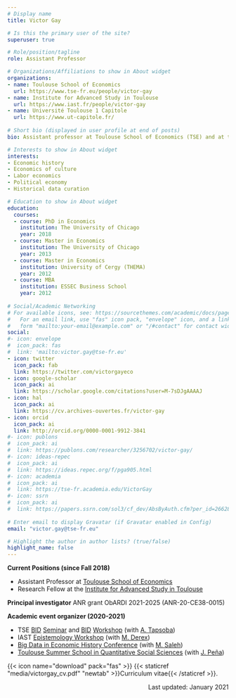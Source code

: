 ```yaml
---
# Display name
title: Victor Gay

# Is this the primary user of the site?
superuser: true

# Role/position/tagline
role: Assistant Professor

# Organizations/Affiliations to show in About widget
organizations:
- name: Toulouse School of Economics
  url: https://www.tse-fr.eu/people/victor-gay
- name: Institute for Advanced Study in Toulouse
  url: https://www.iast.fr/people/victor-gay
- name: Université Toulouse 1 Capitole
  url: https://www.ut-capitole.fr/
  
# Short bio (displayed in user profile at end of posts)
bio: Assistant professor at Toulouse School of Economics (TSE) and at the Institute for Advanced Study in Toulouse (IAST), University of Toulouse 1 Capitole.

# Interests to show in About widget
interests:
- Economic history
- Economics of culture
- Labor economics
- Political economy
- Historical data curation

# Education to show in About widget
education:
  courses:
  - course: PhD in Economics
    institution: The University of Chicago
    year: 2018
  - course: Master in Economics
    institution: The University of Chicago
    year: 2013
  - course: Master in Economics
    institution: University of Cergy (THEMA)
    year: 2012
  - course: MBA
    institution: ESSEC Business School
    year: 2012
    
# Social/Academic Networking
# For available icons, see: https://sourcethemes.com/academic/docs/page-builder/#icons
#   For an email link, use "fas" icon pack, "envelope" icon, and a link in the
#   form "mailto:your-email@example.com" or "/#contact" for contact widget.
social:
#- icon: envelope
#  icon_pack: fas
#  link: 'mailto:victor.gay@tse-fr.eu'
- icon: twitter
  icon_pack: fab
  link: https://twitter.com/victorgayeco
- icon: google-scholar
  icon_pack: ai
  link: https://scholar.google.com/citations?user=M-7sDJgAAAAJ
- icon: hal
  icon_pack: ai
  link: https://cv.archives-ouvertes.fr/victor-gay
- icon: orcid
  icon_pack: ai
  link: http://orcid.org/0000-0001-9912-3841
#- icon: publons
#  icon_pack: ai
#  link: https://publons.com/researcher/3256702/victor-gay/
#- icon: ideas-repec
#  icon_pack: ai
#  link: https://ideas.repec.org/f/pga905.html
#- icon: academia
#  icon_pack: ai
#  link: https://tse-fr.academia.edu/VictorGay
#- icon: ssrn
#  icon_pack: ai
#  link: https://papers.ssrn.com/sol3/cf_dev/AbsByAuth.cfm?per_id=2662864 
  
# Enter email to display Gravatar (if Gravatar enabled in Config)
email: "victor.gay@tse-fr.eu"

# Highlight the author in author lists? (true/false)
highlight_name: false
---
```


**Current Positions (since Fall 2018)**

- Assistant Professor at [Toulouse School of Economics](https://www.tse-fr.eu/people/victor-gay)
- Research Fellow at the [Institute for Advanced Study in Toulouse](https://www.iast.fr/people/victor-gay)

<!--- During the academic year 2020-2021, I am the organizer of TSE's [BID](https://www.tse-fr.eu/groups/behavior-institutions-and-development) [Seminar](https://www.tse-fr.eu/groups/behavior-institutions-and-development?tabs=5) and [BID](https://www.tse-fr.eu/groups/behavior-institutions-and-development) [Workshop](https://sites.google.com/site/iebtse/) (with [A. Tapsoba](https://sites.google.com/view/augustintapsoba/home)), of the IAST [Epistemology Workshop](https://www.iast.fr/conferences/2021-what-are-we-doing-doing-research-interdisciplinary-perspective) (with [M. Derex](https://maximederex.weebly.com/)), of the [Big Data in Economic History Conference](https://www.iast.fr/conferences/2021-big-data-economic-history-conference) (with [M. Saleh](https://sites.google.com/site/mohamedsalehecon/home)), and of the [Toulouse Summer School in Quantitative Social Sciences](https://www.tse-fr.eu/toulouse-summer-school-quantitative-social-sciences) (with [J. Peña](https://jorgeapenas.wordpress.com/)). --->

**Principal investigator** ANR grant ObARDI 2021-2025 (ANR-20-CE38-0015)

**Academic event organizer (2020-2021)**

- TSE [BID](https://www.tse-fr.eu/groups/behavior-institutions-and-development) [Seminar](https://www.tse-fr.eu/groups/behavior-institutions-and-development?tabs=5) and [BID](https://www.tse-fr.eu/groups/behavior-institutions-and-development) [Workshop](https://sites.google.com/site/iebtse/) (with [A. Tapsoba](https://sites.google.com/view/augustintapsoba/home))
- IAST [Epistemology Workshop](https://www.iast.fr/conferences/2021-what-are-we-doing-doing-research-interdisciplinary-perspective) (with [M. Derex](https://maximederex.weebly.com/))
- [Big Data in Economic History Conference](https://www.iast.fr/conferences/2021-big-data-economic-history-conference) (with [M. Saleh](https://sites.google.com/site/mohamedsalehecon/home))
- [Toulouse Summer School in Quantitative Social Sciences](https://www.tse-fr.eu/toulouse-summer-school-quantitative-social-sciences) (with [J. Peña](https://jorgeapenas.wordpress.com/))

{{< icon name="download" pack="fas" >}} {{< staticref "media/victorgay_cv.pdf" "newtab" >}}Curriculum vitae{{< /staticref >}}. <div style="text-align: right"> Last updated: January 2021 </div> 
